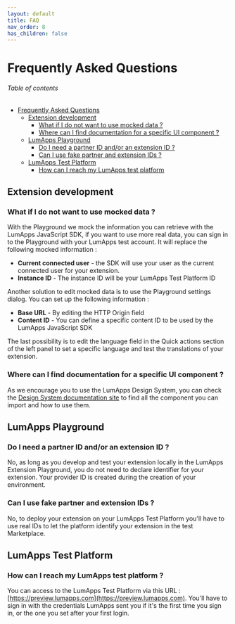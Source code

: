 ```yaml
---
layout: default
title: FAQ
nav_order: 8
has_children: false
---
```


# Frequently Asked Questions

<h6>Table of contents</h6>

- [Frequently Asked Questions](#frequently-asked-questions)
  - [Extension development](#extension-development)
    - [What if I do not want to use mocked data ?](#what-if-i-do-not-want-to-use-mocked-data-)
    - [Where can I find documentation for a specific UI component ?](#where-can-i-find-documentation-for-a-specific-ui-component-)
  - [LumApps Playground](#lumapps-playground)
    - [Do I need a partner ID and/or an extension ID ?](#do-i-need-a-partner-id-andor-an-extension-id-)
    - [Can I use fake partner and extension IDs ?](#can-i-use-fake-partner-and-extension-ids-)
  - [LumApps Test Platform](#lumapps-test-platform)
    - [How can I reach my LumApps test platform](#how-can-i-reach-my-lumapps-test-platform)

## Extension development

### What if I do not want to use mocked data ?
With the Playground we mock the information you can retrieve with the LumApps JavaScript SDK, if you want to use more real data, you can sign in to the Playground with your LumApps test account. It will replace the following mocked information :
 -  **Current connected user** - the SDK will use your user as the current connected user for your extension.
 -  **Instance ID** - The instance ID will be your LumApps Test Platform ID

Another solution to edit mocked data is to use the Playground settings dialog. You can set up the following information : 
 - **Base URL** - By editing the HTTP Origin field
 - **Content ID** - You can define a specific content ID to be used by the LumApps JavaScript SDK

The last possibility is to edit the language field in the Quick actions section of the left panel to set a specific language and test the translations of your extension.

### Where can I find documentation for a specific UI component ?
As we encourage you to use the LumApps Design System, you can check the [Design System documentation site](https://design.lumapps.com) to find all the component you can import and how to use them.


## LumApps Playground

### Do I need a partner ID and/or an extension ID ?
No, as long as you develop and test your extension locally in the LumApps Extension Playground, you do not need to declare identifier for your extension.
Your provider ID is created during the creation of your environment.

### Can I use fake partner and extension IDs ?
No, to deploy your extension on your LumApps Test Platform you'll have to use real IDs to let the platform identify your extension in the test Marketplace. 

## LumApps Test Platform

### How can I reach my LumApps test platform ?
You can access to the LumApps Test Platform via this URL : [https://preview.lumapps.com](https://preview.lumapps.com). You'll have to sign in with the credentials LumApps sent you if it's the first time you sign in, or the one you set after your first login.

